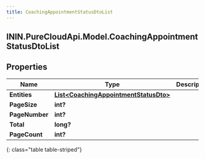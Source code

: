 ```yaml
---
title: CoachingAppointmentStatusDtoList
---
```

## ININ.PureCloudApi.Model.CoachingAppointmentStatusDtoList

## Properties

|Name | Type | Description | Notes|
|------------ | ------------- | ------------- | -------------|
| **Entities** | [**List&lt;CoachingAppointmentStatusDto&gt;**](CoachingAppointmentStatusDto.html) |  | [optional] |
| **PageSize** | **int?** |  | [optional] |
| **PageNumber** | **int?** |  | [optional] |
| **Total** | **long?** |  | [optional] |
| **PageCount** | **int?** |  | [optional] |
{: class="table table-striped"}


